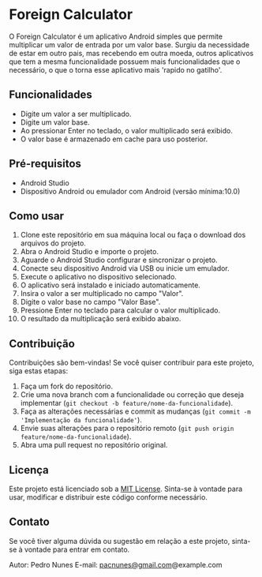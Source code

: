 # Foreign Calculator

O Foreign Calculator é um aplicativo Android simples que permite multiplicar um valor de entrada por um valor base.
Surgiu da necessidade de estar em outro pais, mas recebendo em outra moeda, outros aplicativos que tem a mesma funcionalidade possuem mais funcionalidades que o necessário, o que o torna esse aplicativo mais 'rapido no gatilho'.

## Funcionalidades

- Digite um valor a ser multiplicado.
- Digite um valor base.
- Ao pressionar Enter no teclado, o valor multiplicado será exibido.
- O valor base é armazenado em cache para uso posterior.

## Pré-requisitos

- Android Studio
- Dispositivo Android ou emulador com Android (versão mínima:10.0)

## Como usar

1. Clone este repositório em sua máquina local ou faça o download dos arquivos do projeto.
2. Abra o Android Studio e importe o projeto.
3. Aguarde o Android Studio configurar e sincronizar o projeto.
4. Conecte seu dispositivo Android via USB ou inicie um emulador.
5. Execute o aplicativo no dispositivo selecionado.
6. O aplicativo será instalado e iniciado automaticamente.
7. Insira o valor a ser multiplicado no campo "Valor".
8. Digite o valor base no campo "Valor Base".
9. Pressione Enter no teclado para calcular o valor multiplicado.
10. O resultado da multiplicação será exibido abaixo.

## Contribuição

Contribuições são bem-vindas! Se você quiser contribuir para este projeto, siga estas etapas:

1. Faça um fork do repositório.
2. Crie uma nova branch com a funcionalidade ou correção que deseja implementar (`git checkout -b feature/nome-da-funcionalidade`).
3. Faça as alterações necessárias e commit as mudanças (`git commit -m 'Implementação da funcionalidade'`).
4. Envie suas alterações para o repositório remoto (`git push origin feature/nome-da-funcionalidade`).
5. Abra uma pull request no repositório original.

## Licença

Este projeto está licenciado sob a [MIT License](LICENSE). Sinta-se à vontade para usar, modificar e distribuir este código conforme necessário.

## Contato

Se você tiver alguma dúvida ou sugestão em relação a este projeto, sinta-se à vontade para entrar em contato.

Autor: Pedro Nunes
E-mail: pacnunes@gmail.com@example.com
